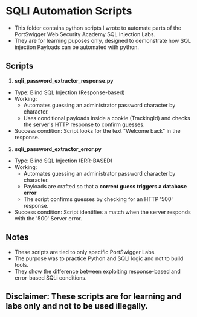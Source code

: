 # SQLI Automation Scripts
- This folder contains python scripts I wrote to automate parts of the PortSwigger Web Security Academy SQL Injection Labs.
- They are for learning puposes only, designed to demonstrate how SQL injection Payloads can be automated with python.

## Scripts
1. **sqli_password_extractor_response.py**
- Type: Blind SQL Injection (Response-based)
- Working:
     - Automates guessing an administrator password character by character.
     - Uses conditional payloads inside a cookie (TrackingId) and checks the server's HTTP response to confirm guesses.
- Success condition: Script looks for the text "Welcome back" in the response.

2. **sqli_password_extractor_error.py**
- Type: Blind SQL Injection (ERR-BASED)
- Working:
     -  Automates guessing an administrator password character by character.
     -  Payloads are crafted so that a **corrent guess triggers a database error**
     -  The script confirms guesses by checking for an HTTP '500' response.
- Success condition: Script identifies a match when the server responds with the '500' Server error.

## Notes
- These scripts are tied to only specific PortSwigger Labs.
- The purpose was to practice Python and SQLI logic and not to build tools.
- They show the difference between exploiting response-based and error-based SQLi conditions.

## Disclaimer: These scripts are for learning and labs only and not to be used illegally.
